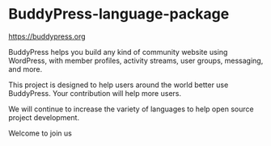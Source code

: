 # BuddyPress-language-package
https://buddypress.org

BuddyPress helps you build any kind of community website using WordPress, with member profiles, activity streams, user groups, messaging, and more.

This project is designed to help users around the world better use BuddyPress. Your contribution will help more users.

We will continue to increase the variety of languages to help open source project development.

Welcome to join us
